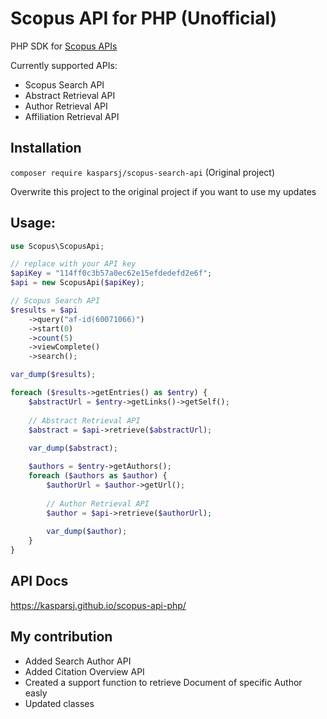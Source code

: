 # Scopus API for PHP (Unofficial)

PHP SDK for [Scopus APIs](https://dev.elsevier.com/scopus.html)

Currently supported APIs:
- Scopus Search API
- Abstract Retrieval API
- Author Retrieval API
- Affiliation Retrieval API

## Installation

`composer require kasparsj/scopus-search-api` (Original project)

Overwrite this project to the original project if you want to use my updates

## Usage:

```php
use Scopus\ScopusApi;

// replace with your API key
$apiKey = "114ff0c3b57a0ec62e15efdedefd2e6f";
$api = new ScopusApi($apiKey);

// Scopus Search API
$results = $api
    ->query("af-id(60071066)")
    ->start(0)
    ->count(5)
    ->viewComplete()
    ->search();

var_dump($results);

foreach ($results->getEntries() as $entry) {
    $abstractUrl = $entry->getLinks()->getSelf();
    
    // Abstract Retrieval API
    $abstract = $api->retrieve($abstractUrl);
    
    var_dump($abstract);

    $authors = $entry->getAuthors();
    foreach ($authors as $author) {
        $authorUrl = $author->getUrl();
        
        // Author Retrieval API
        $author = $api->retrieve($authorUrl);
        
        var_dump($author);
    }
}
```

## API Docs

https://kasparsj.github.io/scopus-api-php/

## My contribution
* Added Search Author API
* Added Citation Overview API
* Created a support function to retrieve Document of specific Author easly
* Updated classes